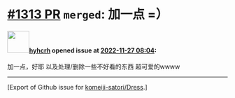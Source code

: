 # [\#1313 PR](https://github.com/komeiji-satori/Dress/pull/1313) `merged`: 加一点 =）

#### <img src="https://avatars.githubusercontent.com/u/76899134?u=f248ed6c5a59281613b8ded9172a03b632a53986&v=4" width="50">[hyhcrh](https://github.com/hyhcrh) opened issue at [2022-11-27 08:04](https://github.com/komeiji-satori/Dress/pull/1313):

加一点，好耶
以及处理/删除一些不好看的东西
超可爱的wwww




-------------------------------------------------------------------------------



[Export of Github issue for [komeiji-satori/Dress](https://github.com/komeiji-satori/Dress).]
